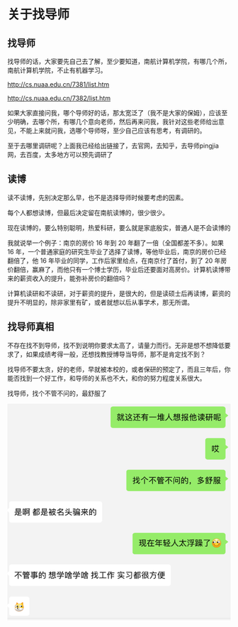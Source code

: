 # 关于找导师



## 找导师

找导师的话，大家要先自己去了解，至少要知道，南航计算机学院，有哪几个所，南航计算机学院，不止有机器学习。

http://cs.nuaa.edu.cn/7381/list.htm

http://cs.nuaa.edu.cn/7382/list.htm

如果大家直接问我，哪个导师好的话，那太宽泛了（我不是大家的保姆），应该至少明确，去哪个所，有哪几个意向老师，然后再来问我，我针对这些老师给出意见，不能上来就问我，选哪个导师呀，至少自己应该有思考，有调研的。

至于去哪里调研呢？上面我已经给出链接了，去官网，去知乎，去导师pingjia网，去百度，太多地方可以预先调研了



## 读博

读不读博，先别决定那么早，也不是选择导师时候要考虑的因素。

每个人都想读博，但最后决定留在南航读博的，很少很少。

现在读博的，要么特别聪明，热爱科研，要么就是家底殷实，普通人是不会读博的

我就说举一个例子：南京的房价 16 年到 20 年翻了一倍（全国都差不多）。如果 16 年，一个普通家庭的研究生毕业了选择了读博，等他毕业后，南京的房价已经翻倍了，他 16 年毕业的同学，工作后家里给点，在南京付了首付，到了 20 年房价翻倍，赢麻了，而他只有一个博士学历，毕业后还要面对高房价。计算机读博带来的薪资收入的提升，能弥补房价的翻倍吗？

计算机读研和不读研，对于薪资的提升，是很大的，但是读硕士后再读博，薪资的提升不明显的，除非家里有矿，或者就想以后从事学术，那无所谓。



## 找导师真相

不存在找不到导师，找不到说明你要求太高了，请量力而行。无非是想不想降低要求了，如果成绩考得一般，还想找教授博导当导师，那不是肯定找不到？

找导师不要太贪，好的老师，早就被本校的，或者保研的预定了，而且三年后，你能否找到一个好工作，和导师的关系也不大，和你的努力程度关系很大。

找导师，找个不管不问的，最舒服了

![image-20220223160122655](assets/image-20220223160122655.png)


